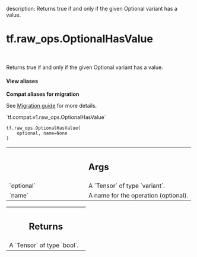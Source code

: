 description: Returns true if and only if the given Optional variant has a value.

<div itemscope itemtype="http://developers.google.com/ReferenceObject">
<meta itemprop="name" content="tf.raw_ops.OptionalHasValue" />
<meta itemprop="path" content="Stable" />
</div>

# tf.raw_ops.OptionalHasValue

<!-- Insert buttons and diff -->

<table class="tfo-notebook-buttons tfo-api nocontent" align="left">

</table>



Returns true if and only if the given Optional variant has a value.

<section class="expandable">
  <h4 class="showalways">View aliases</h4>
  <p>
<b>Compat aliases for migration</b>
<p>See
<a href="https://www.tensorflow.org/guide/migrate">Migration guide</a> for
more details.</p>
<p>`tf.compat.v1.raw_ops.OptionalHasValue`</p>
</p>
</section>

<pre class="devsite-click-to-copy prettyprint lang-py tfo-signature-link">
<code>tf.raw_ops.OptionalHasValue(
    optional, name=None
)
</code></pre>



<!-- Placeholder for "Used in" -->


<!-- Tabular view -->
 <table class="responsive fixed orange">
<colgroup><col width="214px"><col></colgroup>
<tr><th colspan="2"><h2 class="add-link">Args</h2></th></tr>

<tr>
<td>
`optional`
</td>
<td>
A `Tensor` of type `variant`.
</td>
</tr><tr>
<td>
`name`
</td>
<td>
A name for the operation (optional).
</td>
</tr>
</table>



<!-- Tabular view -->
 <table class="responsive fixed orange">
<colgroup><col width="214px"><col></colgroup>
<tr><th colspan="2"><h2 class="add-link">Returns</h2></th></tr>
<tr class="alt">
<td colspan="2">
A `Tensor` of type `bool`.
</td>
</tr>

</table>

